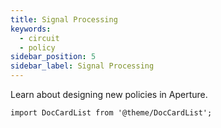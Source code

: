 ```yaml
---
title: Signal Processing
keywords:
  - circuit
  - policy
sidebar_position: 5
sidebar_label: Signal Processing
---
```


Learn about designing new policies in Aperture.

```mdx-code-block
import DocCardList from '@theme/DocCardList';
```

<DocCardList />
